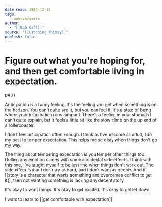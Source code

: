 ```yaml
---
date read: 2024-12-12
tags:
  - source/quote
author:
  - "[[Bob Goff]]"
source: "[[Catching Whimsy]]"
publish: false
---
```

# Figure out what you're hoping for, and then get comfortable living in expectation.
p401



Anticipation is a funny feeling. It's the feeling you get when something is on the horizon. You can't quite see it, but you can feel it. It's a state of being where your imagination runs rampant. There's a feeling in your stomach I can't quite explain, but it feels a little bit like the slow climb on the up end of a rollercoaster. 

I don't feel anticipation often enough. I think as I've become an adult, I do my best to temper expectation. This helps me be okay when things don't go my way. 

The thing about tempering expectation is you temper other things too. Dulling any emotion comes with some accidental side effects. I think with this one, I've taught myself to be just fine when things don't work out. The side effect is that I don't try as hard, and I don't want as deeply. And if [[story is a character that wants something and overcomes conflict to get it]], then not wanting something is lacking any decent story. 

It's okay to want things. It's okay to get excited. It's okay to get let down.

I want to learn to [[get comfortable with expectation]]. 


